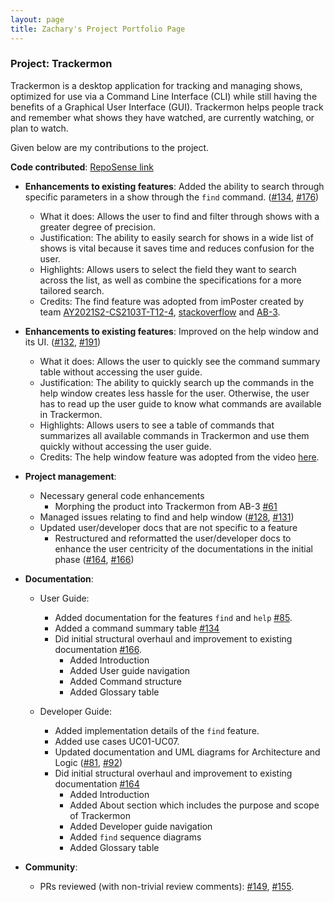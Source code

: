 ```yaml
---
layout: page
title: Zachary's Project Portfolio Page
---
```


### Project: Trackermon

Trackermon is a desktop application for tracking and managing shows, optimized for use via a Command Line Interface (CLI) while still having the benefits of a Graphical User Interface (GUI). Trackermon helps people track and remember what shows they have watched, are currently watching, or plan to watch.

Given below are my contributions to the project.

**Code contributed**: [RepoSense link](https://nus-cs2103-ay2122s2.github.io/tp-dashboard/?search=ardentsoul&sort=groupTitle&sortWithin=title&timeframe=commit&mergegroup=&groupSelect=groupByRepos&breakdown=true&checkedFileTypes=docs~functional-code~test-code~other&since=2022-02-18)

* **Enhancements to existing features**: Added the ability to search through specific parameters in a show through the `find` command. ([\#134](https://github.com/AY2122S2-CS2103T-T09-3/tp/pull/134), [\#176](https://github.com/AY2122S2-CS2103T-T09-3/tp/pull/176))
  * What it does: Allows the user to find and filter through shows with a greater degree of precision.
  * Justification: The ability to easily search for shows in a wide list of shows is vital because it saves time and reduces confusion for the user.
  * Highlights: Allows users to select the field they want to search across the list, as well as combine the specifications for a more tailored search.
  * Credits: The find feature was adopted from imPoster created by team [AY2021S2-CS2103T-T12-4](https://github.com/AY2021S2-CS2103T-T12-4/tp), [stackoverflow](https://stackoverflow.com/questions/24553761/how-to-apply-multiple-predicates-to-a-java-util-stream) and [AB-3](https://github.com/se-edu/addressbook-level3).

* **Enhancements to existing features**: Improved on the help window and its UI. ([\#132](https://github.com/AY2122S2-CS2103T-T09-3/tp/pull/132), [\#191](https://github.com/AY2122S2-CS2103T-T09-3/tp/pull/191))
  * What it does: Allows the user to quickly see the command summary table without accessing the user guide.
  * Justification: The ability to quickly search up the commands in the help window creates less hassle for the user. Otherwise, the user has to read up the user guide to know what commands are available in Trackermon.
  * Highlights: Allows users to see a table of commands that summarizes all available commands in Trackermon and use them quickly without accessing the user guide.
  * Credits: The help window feature was adopted from the video [here](https://youtu.be/vego72w5kPU).
  

* **Project management**:
  * Necessary general code enhancements
    * Morphing the product into Trackermon from AB-3 [\#61](https://github.com/AY2122S2-CS2103T-T09-3/tp/pull/61)
  * Managed issues relating to find and help window ([\#128](https://github.com/AY2122S2-CS2103T-T09-3/tp/issues/128), [\#131](https://github.com/AY2122S2-CS2103T-T09-3/tp/issues/131))
  * Updated user/developer docs that are not specific to a feature
    * Restructured and reformatted the user/developer docs to enhance the user centricity of the documentations in the initial phase ([\#164](https://github.com/AY2122S2-CS2103T-T09-3/tp/pull/164), [\#166](https://github.com/AY2122S2-CS2103T-T09-3/tp/pull/166))

* **Documentation**:
  * User Guide:
    * Added documentation for the features `find` and `help` [\#85](https://github.com/AY2122S2-CS2103T-T09-3/tp/pull/85).
    * Added a command summary table [\#134](https://github.com/AY2122S2-CS2103T-T09-3/tp/pull/134/files)
    * Did initial structural overhaul and improvement to existing documentation [\#166](https://github.com/AY2122S2-CS2103T-T09-3/tp/pull/166).
      * Added Introduction
      * Added User guide navigation
      * Added Command structure
      * Added Glossary table

  * Developer Guide:
    * Added implementation details of the `find` feature.
    * Added use cases UC01-UC07.
    * Updated documentation and UML diagrams for Architecture and Logic ([\#81](https://github.com/AY2122S2-CS2103T-T09-3/tp/pull/81), [\#92](https://github.com/AY2122S2-CS2103T-T09-3/tp/pull/92))
    * Did initial structural overhaul and improvement to existing documentation [\#164](https://github.com/AY2122S2-CS2103T-T09-3/tp/pull/164)
      * Added Introduction 
      * Added About section which includes the purpose and scope of Trackermon
      * Added Developer guide navigation
      * Added `find` sequence diagrams 
      * Added Glossary table

* **Community**:
  * PRs reviewed (with non-trivial review comments): [\#149](https://github.com/AY2122S2-CS2103T-T09-3/tp/pull/149#discussion_r833837438), [\#155](https://github.com/AY2122S2-CS2103T-T09-3/tp/pull/155#discussion_r834350147).
